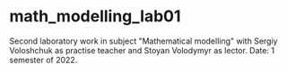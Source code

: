 # math_modelling_lab01
Second laboratory work in subject "Mathematical modelling" with Sergiy Voloshchuk as practise teacher and Stoyan Volodymyr as lector. Date: 1 semester of 2022.
